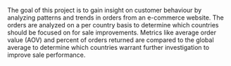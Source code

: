 The goal of this project is to gain insight on customer behaviour by analyzing patterns and trends in orders from an e-commerce website. The orders are analyzed on a per country basis to determine which countries should be focused on for sale improvements. Metrics like average order value (AOV) and percent of orders returned are compared to the global average to determine which countries warrant further investigation to improve sale performance.
